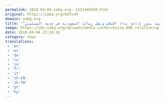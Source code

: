 ```yaml
---
permalink: 2018-04-04-sabq.org--1531445010.html
original: https://sabq.org/GdfsvM
domain: sabq.org
title: '"العسكر" يشيد بدور إذاعة نداء الإسلام ونقل رسالة السعودية في خدمة المسلمين'
image: https://cdn.sabq.org/uploads/media-cache/resize_800_relative/uploads/material-file/5ac54e4e262d6b8979aede25/5ac54c2500278.jpg
date: 2018-04-04 22:24:41
category: news
translations: 
 - 'en'
 - 'es'
 - 'de'
 - 'ru'
 - 'ja'
 - 'fr'
 - 'it'
 - 'zh-CN'
 - 'zh-TW'
 - 'pt'
 - 'hy'
---
```


